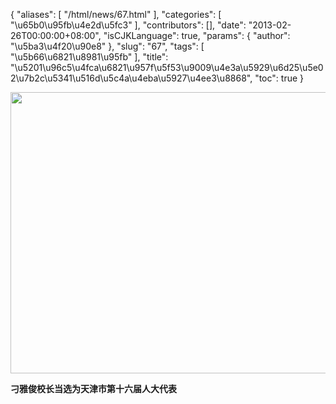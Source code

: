 {
    "aliases": [
        "/html/news/67.html"
    ],
    "categories": [
        "\u65b0\u95fb\u4e2d\u5fc3"
    ],
    "contributors": [],
    "date": "2013-02-26T00:00:00+08:00",
    "isCJKLanguage": true,
    "params": {
        "author": "\u5ba3\u4f20\u90e8"
    },
    "slug": "67",
    "tags": [
        "\u5b66\u6821\u8981\u95fb"
    ],
    "title": "\u5201\u96c5\u4fca\u6821\u957f\u5f53\u9009\u4e3a\u5929\u6d25\u5e02\u7b2c\u5341\u516d\u5c4a\u4eba\u5927\u4ee3\u8868",
    "toc": true
}

<img
    src="https://cdn.tfls.online/mirror/full/faf1a7c71e89a8e5cff37c753626f65e1d2473bd.jpg"
    style="display:block;margin-left:auto;margin-right:auto;"
    decoding="async"
    fetchpriority="auto"
    loading="lazy"
    height="450"
    width="600"
/>

**刁雅俊校长当选为天津市第十六届人大代表**

